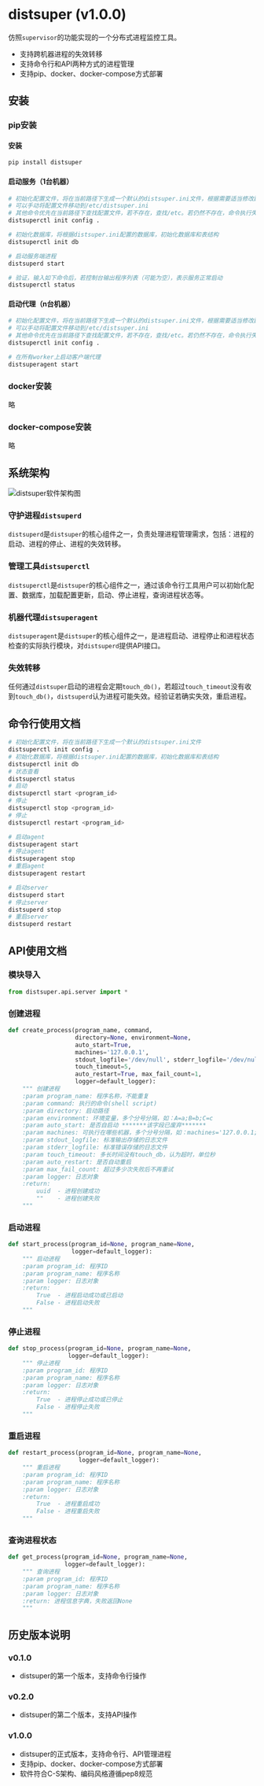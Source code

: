 # distsuper (v1.0.0)

仿照`supervisor`的功能实现的一个分布式进程监控工具。
* 支持跨机器进程的失效转移
* 支持命令行和API两种方式的进程管理
* 支持pip、docker、docker-compose方式部署


## 安装

### pip安装

#### 安装
``` bash
pip install distsuper
```

#### 启动服务（1台机器）
``` bash
# 初始化配置文件，将在当前路径下生成一个默认的distsuper.ini文件，根据需要适当修改配置文件
# 可以手动将配置文件移动到/etc/distsuper.ini
# 其他命令优先在当前路径下查找配置文件，若不存在，查找/etc。若仍然不存在，命令执行失败
distsuperctl init config .

# 初始化数据库，将根据distsuper.ini配置的数据库，初始化数据库和表结构
distsuperctl init db

# 启动服务端进程
distsuperd start

# 验证，输入如下命令后，若控制台输出程序列表（可能为空），表示服务正常启动
distsuperctl status
```

#### 启动代理（n台机器）
``` bash
# 初始化配置文件，将在当前路径下生成一个默认的distsuper.ini文件，根据需要适当修改配置文件
# 可以手动将配置文件移动到/etc/distsuper.ini
# 其他命令优先在当前路径下查找配置文件，若不存在，查找/etc。若仍然不存在，命令执行失败
distsuperctl init config .

# 在所有worker上启动客户端代理
distsuperagent start
```

### docker安装
略

### docker-compose安装
略


## 系统架构

![distsuper软件架构图][1]

### 守护进程`distsuperd`
`distsuperd`是`distsuper`的核心组件之一，负责处理进程管理需求，包括：进程的启动、进程的停止、进程的失效转移。

### 管理工具`distsuperctl`
`distsuperctl`是`distsuper`的核心组件之一，通过该命令行工具用户可以初始化配置、数据库，加载配置更新，启动、停止进程，查询进程状态等。

### 机器代理`distsuperagent`
`distsuperagent`是`distsuper`的核心组件之一，是进程启动、进程停止和进程状态检查的实际执行模块，对`distsuperd`提供API接口。

### 失效转移
任何通过`distsuper`启动的进程会定期`touch_db()`，若超过`touch_timeout`没有收到`touch_db()`，`distsuperd`认为进程可能失效。经验证若确实失效，重启进程。


## 命令行使用文档
``` bash
# 初始化配置文件，将在当前路径下生成一个默认的distsuper.ini文件
distsuperctl init config .
# 初始化数据库，将根据distsuper.ini配置的数据库，初始化数据库和表结构
distsuperctl init db
# 状态查看
distsuperctl status
# 启动
distsuperctl start <program_id>
# 停止
distsuperctl stop <program_id>
# 停止
distsuperctl restart <program_id>

# 启动agent
distsuperagent start
# 停止agent
distsuperagent stop
# 重启agent
distsuperagent restart

# 启动server
distsuperd start
# 停止server
distsuperd stop
# 重启server
distsuperd restart
```


## API使用文档

### 模块导入
``` python
from distsuper.api.server import *
```

### 创建进程
``` python
def create_process(program_name, command,
                   directory=None, environment=None,
                   auto_start=True,
                   machines='127.0.0.1',
                   stdout_logfile='/dev/null', stderr_logfile='/dev/null',
                   touch_timeout=5,
                   auto_restart=True, max_fail_count=1,
                   logger=default_logger):
    """ 创建进程
    :param program_name: 程序名称，不能重复
    :param command: 执行的命令(shell script)
    :param directory: 启动路径
    :param environment: 环境变量，多个分号分隔，如：A=a;B=b;C=c
    :param auto_start: 是否自启动 *******该字段已废弃*******
    :param machines: 可执行在哪些机器，多个分号分隔，如：machines='127.0.0.1;localhost'
    :param stdout_logfile: 标准输出存储的日志文件
    :param stderr_logfile: 标准错误存储的日志文件
    :param touch_timeout: 多长时间没有touch_db，认为超时，单位秒
    :param auto_restart: 是否自动重启
    :param max_fail_count: 超过多少次失败后不再重试
    :param logger: 日志对象
    :return:
        uuid  - 进程创建成功
        ""    - 进程创建失败
    """
```

### 启动进程
``` python
def start_process(program_id=None, program_name=None,
                  logger=default_logger):
    """ 启动进程
    :param program_id: 程序ID
    :param program_name: 程序名称
    :param logger: 日志对象
    :return:
        True  - 进程启动成功或已启动
        False - 进程启动失败
    """
```

### 停止进程
``` python
def stop_process(program_id=None, program_name=None,
                 logger=default_logger):
    """ 停止进程
    :param program_id: 程序ID
    :param program_name: 程序名称
    :param logger: 日志对象
    :return:
        True  - 进程停止成功或已停止
        False - 进程停止失败
    """
```

### 重启进程
``` python
def restart_process(program_id=None, program_name=None,
                    logger=default_logger):
    """ 重启进程
    :param program_id: 程序ID
    :param program_name: 程序名称
    :param logger: 日志对象
    :return:
        True  - 进程重启成功
        False - 进程重启失败
    """
```

### 查询进程状态
``` python
def get_process(program_id=None, program_name=None,
                logger=default_logger):
    """ 查询进程
    :param program_id: 程序ID
    :param program_name: 程序名称
    :param logger: 日志对象
    :return: 进程信息字典，失败返回None
    """
```


## 历史版本说明

### v0.1.0
* distsuper的第一个版本，支持命令行操作

### v0.2.0
* distsuper的第二个版本，支持API操作

### v1.0.0
* distsuper的正式版本，支持命令行、API管理进程
* 支持pip、docker、docker-compose方式部署
* 软件符合C-S架构、编码风格遵循pep8规范

[1]: http://otl6ypoog.bkt.clouddn.com/Objectstoarge/images/2018-05-29/03680_5b0cbf43e4b009aef58c68cf.png?imageMogr2/auto-orient
